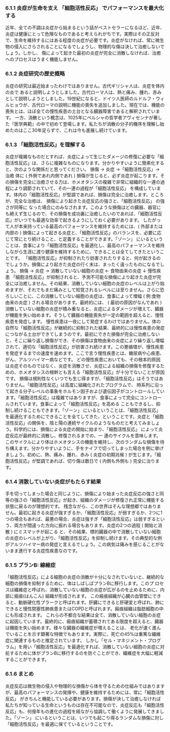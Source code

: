 ### 6.1.1 炎症が生命を支え 「細胞活性反応」 でパフォーマンスを最大化する
近年、全ての不調は炎症から始まるという話がベストセラーになるほど、近年、炎症は健康にとって危険なものであると考えられがちです。実際はその正反対 で、生命を維持するにはある程度の炎症が必要です。炎症がなければ、常に微生物の侵入にさらされることになるでしょうし、物理的な傷は決して治癒しないでしょう。しかし、 傷によって起きた最初の炎症が完全に消散しなければ、治癒へのプロセスはうまく機能しません。

### 6.1.2 炎症研究の歴史概略
炎症の研究は最近始まったわけではありません。古代ギリシャ人は、炎症を体内の炎で あると説明しようとしました。古代ローマ人は、熱と痛み、腫れ、赤みとして説明しようとしました。19世紀になると、ドイツ人医師のルドルフ・ウィルヒョウが、古代ローマの説明に機能の喪失を追加しました。現在では、機能の喪失とは、ほぼ全ての慢性疾患の土台となる臓器障害であると解釈されています。
一方、消散という概念は、1025年にペルシャの哲学者アヴィセンナが著した『医学典範』の中で初めて登場します。私たちが消散の分子的機序を理解し始めたのはここ30年足らずで、これは今も進展し続けています。

### 6.1.3 「細胞活性反応」を理解する
炎症が複雑なものだとすれば、炎症によって生じたダメージの修復に必要な「細胞活性反応」は、さらに複雑なものになります。分かりやすいように簡素化すると、次のような関係だと思ってください。
損傷 → 炎症 →「細胞活性反応」→ 治癒
体に ( 外側であれ内側であれ ) 損傷が生じると、必ず炎症が起こります。その損傷を完全に治癒させる力は、ホメオタシスの複雑で非常に組織的な一連の過程により調節されていて、その一連の過程が「細胞活性反応」 を構成しています。体内の「細胞活性反応」が堅調であれば、損傷は完全に治癒します。ところが、完全な治癒は、 損傷により起きた炎症反応の強さと、「細胞活性反応」 の強さが同等に なった場合にのみなされます。このような損傷はどの臓器、器官にも絶えず生じるので、その損傷を成功裏に治癒したいのであれば、「細胞活性反応」がいつでも最適な効率で起きるようにしておく必要があります。
したがって人が本来持っている最高のパフォーマンスを維持するためには、( 外部または内部の ) 損傷によって起きる炎症と、「細胞活性反応」のバランスを、必要に応じて常にとり続けること、と定義することができます。「ゾーン」 にいるということは、食事により「細胞活性反応」を最適化し、最高のパフォーマンスを維持しながら生涯に渡り健康を維持するために、できることは全てしてきたということです。
「細胞活性反応」が抑制されたり妨害されたりすると、何が起きるのでしょうか。損傷により起きた炎症の行く末は、まったく違ったものになるでしょう。
損傷 → 炎症 → 消散していない細胞の炎症 ← 食物由来の炎症
↓
慢性疾患
「細胞活性反応」が抑制されると、予測不可能な損傷により起きた炎症が完全には治癒しません。その結果、消散していない細胞の炎症のレベルは上がり始めますが、それでもまだ痛みとして知覚されるレベルには至りません。さらに恐ろしいことに、この消散していない細胞の炎症は、食事によって増幅 ( 例:食物由来の炎症 ) される場合があります。最終的には、 ( 最初の原因がなんであれ ) 消散していない細胞の炎症が積み重なると、炎症によるダメージが増えて、臓器が機能を失い始めます。そうして臓器の機能喪失が一定の範囲を超えると、慢性疾患を発症します。
慢性疾患は一夜にして発症するわけではありません。体の自然な「細胞活性反応」が継続的に抑制された結果、最終的には慢性疾患の発症につながる土台ができてしまうのです。最初にできた損傷が完全に治癒しないと、そこに繰り返し損傷ができ、その損傷は食物由来の炎症により繰り返し増幅されて、適切な「細胞活性反応」が妨害され続けます。この悪循環が、慢性疾患を発症するまでの速度を速めます。ここで言う慢性疾患とは、糖尿病や心疾患、がん、アルツハイマー病などです。 どの慢性疾患においても、その根本的原因は炎症そのものではなく、炎症を消散させ、炎症による組織の損傷を修復するための、ホメオタシスの根幹とも言える「細胞活性反応」が十分でないことが原因です。
損傷は規則性なくいつでも生じ得ますが、「細胞活性反応」はそうではありません。「細胞活性反応」は高度に組織化されたプログラムで、 時系列に沿って起きる分子レベルの事象をホルモン因子および遺伝因子がコントロールしています。「細胞活性反応」は複雑ではありますが、食事によって完全にコントロールされています。食事によって「細胞活性反応」を高める こともできるし、抑制し続けることもできます。「ゾーン」 にいるということは、「細胞活性反応」を最適化するためにできることを全てしてきた、ということです。炎症と「細胞活性反応」の関係を、陰と陽の連続サイクルのようなものだと考えてみましょう。科学的には、損傷による炎症の開始に始まり、「細胞活性反応」 によって炎症反応が最終的に消散し、修復されるまでの、一 連のサイクルを意味します。このサイクルにより体はホメオタシスの機能を維持し、次のランダムな損傷を待ち構えます。分かりやすいように、手をナイフで切ってしまった場合を例に挙げましょう。初めに、熱、痛み、腫れ、赤み ( 炎症の初期兆候 ) が生じます。「細胞活性反応」が堅調であれば、切り傷は数日で ( 内側も外側も ) 完全に治ります。

### 6.1.4 消散していない炎症がもたらす結果
手を切ってしまった場合と同じように、損傷により始まった炎症反応の強さと同等の強さの「細胞活性反応」が起き、組織のダメージが修復され正常に機能する状態に戻るのが理想的です。
残念ながら、この世界はそんな理想郷ではありません。最初に起きる炎症が強すぎるか、「細胞活性反応」が弱すぎるか、2つに1つの場合もあれば、最悪の場合、炎症は強すぎ「細胞活性反応」は弱すぎるという、両方が間違った方向に振れる場合もあります。炎症の2つの過程 ( 開始と消散 ) にミスマッチが起こる と、その結果、標的臓器の中で消散していない細胞の炎症のレベルが上がり、「細胞活性反応」を抑制し続けます。その典型的な例がアルツハイマー病の発症と言えるでしょう。この病気は痛みを感じることがないまま進行する炎症性疾患なのです。

### 6.1.5 プランB: 線維症
「細胞活性反応」による細胞の炎症の消散が十分になされていないと、継続的な細胞の損傷を抑制するために、体はしばしばプランBに移行します。このプ ロセスは繊維症と呼ばれ、消散していない細胞の炎症が広がるのを止めるために、内部に瘢痕(はんこん) 組織が形成されます。
この瘢痕組織が心臓の血管壁にできると、動脈硬化性プラークと呼ばれます。肝臓にできると肝硬変と呼ばれ、肺にできると慢性閉塞性肺疾患またはCOPDと呼ばれます。瘢痕組織は脂肪細胞の中にも形成されます。
これらの不都合な結果は全て、消散していない細胞の炎症に起因しています。最終的に、瘢痕組織が蓄積されてある限度を超えると、臓器は機能を失い始めます。様々な臓器の繊維症が増えることは、 老化が速く進んでいることを示す顕著な特徴でもあります。実際に、死亡の45%は重篤な繊維症に関連するものと推定されています。
しかし「セル・マネジメント・プログラム」を用い「細胞活性反応」を最適化すれば、消散していない細胞の炎症に対処するために体がプランBに移行するのを防ぐことができ、繊維症を大幅に軽減することができます。

### 6.1.6 まとめ
炎症反応は微生物の侵入や物理的な損傷から体を守るための仕組みではありますが、最高のパフォーマンスの発揮や、健康を維持するためには、常に「細胞活性反応」 がきちんと機能している必要があります。損傷が決して治癒しなければ私たちが知っている生命というものは存在不可能なので、炎症反応も「細胞活性反応」も、何億年もの進化の過程を経ながら協調して働くように発展してきました。「ゾーン」 にいるということは、いつでも起こり得るランダムな損傷に対し「細胞活性反応」を最適に保てているということです。